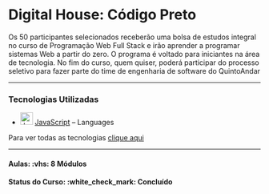 <h1>Digital House: Código Preto</h1>

<p>
Os 50 participantes selecionados receberão uma bolsa de estudos integral no curso de Programação Web Full Stack 
e irão aprender a programar sistemas Web a partir do zero. O programa é voltado para iniciantes na área de 
tecnologia. No fim do curso, quem quiser, poderá participar do processo seletivo para fazer parte do time de 
engenharia de software do QuintoAndar
</p>

<hr>

<h3>Tecnologias Utilizadas</h3>

- <img width='25' height='25' src='https://img.stackshare.io/service/1209/javascript.jpeg' alt='JavaScript'/> [JavaScript](https://developer.mozilla.org/en-US/docs/Web/JavaScript) – Languages

Para ver todas as tecnologias [clique aqui](/techstack.md)

<hr>

<h4><b>Aulas:</b> :vhs: 8 Módulos</h4>
<h4><b>Status do Curso:</b> :white_check_mark: Concluído</h4>
